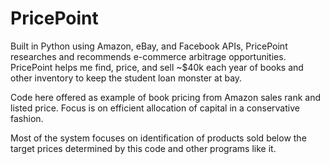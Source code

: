 # PricePoint

Built in Python using Amazon, eBay, and Facebook APIs, PricePoint researches and recommends e-commerce arbitrage opportunities. PricePoint helps me find, price, and sell ~$40k each year of books and other inventory to keep the student loan monster at bay.

Code here offered as example of book pricing from Amazon sales rank and listed price. Focus is on efficient allocation of capital in a conservative fashion.

Most of the system focuses on identification of products sold below the target prices determined by this code and other programs like it.
